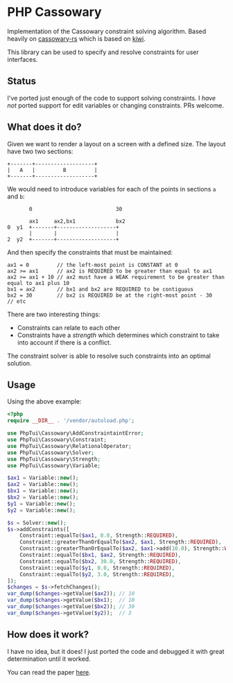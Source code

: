 PHP Cassowary
=============

Implementation of the Cassowary constraint solving algorithm. Based heavily on
[cassowary-rs](https://github.com/dylanede/cassowary-rs) which is based on
[kiwi](https://github.com/nucleic/kiwi).

This library can be used to specify and resolve constraints for user
interfaces.

Status
------

I've ported just enough of the code to support solving constraints. I _have
not_ ported support for edit variables or changing constraints. PRs welcome.

What does it do?
----------------

Given we want to render a layout on a screen with a defined size. The layout
have two two sections:

```
+-------+-------------------+
|   A   |         B         |
+-------+-------------------+
```

We would need to introduce variables for each of the points in sections `a` and `b`:

```
       0                           30

       ax1     ax2,bx1             bx2
0  y1  +-------+-------------------+
       |       |                   |
2  y2  +-------+-------------------+
```

And then specify the constraints that must be maintained:

```
ax1 = 0         // the left-most point is CONSTANT at 0
ax2 >= ax1      // ax2 is REQUIRED to be greater than equal to ax1
ax2 >= ax1 + 10 // ax2 must have a WEAK requirement to be greater than equal to ax1 plus 10
bx1 = ax2       // bx1 and bx2 are REQUIRED to be contiguous
bx2 = 30        // bx2 is REQUIRED be at the right-most point - 30
// etc
```

There are two interesting things:

- Constraints can relate to each other
- Constraints have a _strength_ which determines which constraint to take into
  account if there is a conflict.

The constraint solver is able to resolve such constraints into an optimal
solution.

Usage
-----

Using the above example:

```php
<?php
require __DIR__ . '/vendor/autoload.php';

use PhpTui\Cassowary\AddConstraintaintError;
use PhpTui\Cassowary\Constraint;
use PhpTui\Cassowary\RelationalOperator;
use PhpTui\Cassowary\Solver;
use PhpTui\Cassowary\Strength;
use PhpTui\Cassowary\Variable;

$ax1 = Variable::new();
$ax2 = Variable::new();
$bx1 = Variable::new();
$bx2 = Variable::new();
$y1 = Variable::new();
$y2 = Variable::new();

$s = Solver::new();
$s->addConstraints([
    Constraint::equalTo($ax1, 0.0, Strength::REQUIRED),
    Constraint::greaterThanOrEqualTo($ax2, $ax1, Strength::REQUIRED),
    Constraint::greaterThanOrEqualTo($ax2, $ax1->add(10.0), Strength::WEAK),
    Constraint::equalTo($bx1, $ax2, Strength::REQUIRED),
    Constraint::equalTo($bx2, 30.0, Strength::REQUIRED),
    Constraint::equalTo($y1, 0.0, Strength::REQUIRED),
    Constraint::equalTo($y2, 3.0, Strength::REQUIRED),
]);
$changes = $s->fetchChanges();
var_dump($changes->getValue($ax2)); // 10
var_dump($changes->getValue($bx1);  // 10
var_dump($changes->getValue($bx2)); // 30
var_dump($changes->getValue($y2));  // 3
```

How does it work?
-----------------

I have no idea, but it does! I just ported the code and debugged it with great
determination until it worked.

You can read the paper
[here](https://constraints.cs.washington.edu/solvers/cassowary-tochi.pdf).
